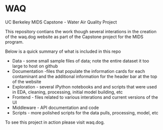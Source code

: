 # WAQ
UC Berkeley MIDS Capstone - Water Air Quality Project

This repository contians the work though several interations in the creation of the waq.dog website as part of the Capstone project for the MIDS program. 

Below is a quick summary of what is included in this repo

* Data - some small sample files of data; note the entire dataset it too large to host on github
* Documentation -files that populate the information cards for each contaminant and the additional information for the header bar at the top of the website
* Exploration - several iPython notebooks and and scripts that were used in EDA, cleaning, processing, initial model building, etc
* Frontend - files related to various interations and current versions of the UI
* Middleware - API documentation and code
* Scripts - more polished scripts for the data pulls, processing, model, etc

To see this project in action please visit waq.dog.
